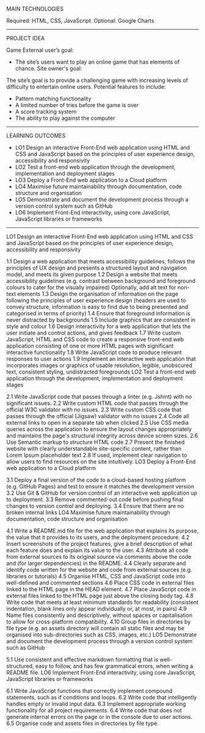 MAIN TECHNOLOGIES

Required: HTML, CSS, JavaScript.
Optional: Google Charts

---

PROJECT IDEA

Game
External user’s goal:

- The site’s users want to play an online game that has elements of chance.
Site owner's goal:

The site’s goal is to provide a challenging game with increasing levels of difficulty to entertain online users.
Potential features to include:

* Pattern matching functionality
* A limited number of tries before the game is over
* A score tracking system
* The ability to play against the computer

---

LEARNING OUTCOMES

* LO1	Design an interactive Front-End web application using HTML and CSS and JavaScript based on the principles of user experience design, accessibility and responsivity
* LO2	Test a front-end web application through the development, implementation and deployment stages
* LO3	Deploy a Front-End web application to a Cloud platform
* LO4	Maximise future maintainability through documentation, code structure and organisation
* LO5	Demonstrate and document the development process through a version control system such as GitHub
* LO6	Implement Front-End interactivity, using core JavaScript, JavaScript libraries or frameworks

--- 

LO1 Design an interactive Front-End web application using HTML and CSS and JavaScript based on the principles of user experience design, accessibility and responsivity

1.1 Design a web application that meets accessibility guidelines, follows the principles of UX design and presents a structured layout and navigation model, and meets its given purpose
1.2	Design a website that meets accessibility guidelines (e.g. contrast between background and foreground colours to cater for the visually impaired) Optionally, add alt text for non-text elements
1.3	Design the organisation of information on the page following the principles of user experience design (headers are used to convey structure, information is easy to find due to being presented and categorised in terms of priority)
1.4	Ensure that foreground information is never distracted by backgrounds
1.5	Include graphics that are consistent in style and colour
1.6	Design interactivity for a web application that lets the user initiate and control actions, and gives feedback
1.7	Write custom JavaScript, HTML and CSS code to create a responsive front-end web application consisting of one or more HTML pages with significant interactive functionality
1.8	Write JavaScript code to produce relevant responses to user actions
1.9	Implement an interactive web application that incorporates images or graphics of usable resolution, legible, unobscured text, consistent styling, undistracted foregrounds
LO2 Test a front-end web application through the development, implementation and deployment stages

2.1	Write JavaScript code that passes through a linter (e.g. Jshint) with no significant issues.
2.2	Write custom HTML code that passes through the official W3C validator with no issues.
2.3	Write custom CSS code that passes through the official (Jigsaw) validator with no issues
2.4	Code all external links to open in a separate tab when clicked
2.5	Use CSS media queries across the application to ensure the layout changes appropriately and maintains the page's structural integrity across device screen sizes.
2.6	Use Semantic markup to structure HTML code
2.7	Present the finished website with clearly understandable site-specific content, rather than Lorem Ipsum placeholder text
2.8	If used, implement clear navigation to allow users to find resources on the site intuitively.
LO3 Deploy a Front-End web application to a Cloud platform

3.1	Deploy a final version of the code to a cloud-based hosting platform (e.g. GitHub Pages) and test to ensure it matches the development version
3.2	Use Git & GitHub for version control of an interactive web application up to deployment.
3.3	Remove commented-out code before pushing final changes to version control and deploying.
3.4	Ensure that there are no broken internal links
LO4 Maximise future maintainability through documentation, code structure and organisation

4.1	Write a README.md file for the web application that explains its purpose, the value that it provides to its users, and the deployment procedure.
4.2	Insert screenshots of the project features, give a brief description of what each feature does and explain its value to the user.
4.3	Attribute all code from external sources to its original source via comments above the code and (for larger dependencies) in the README.
4.4	Clearly separate and identify code written for the website and code from external sources (e.g. libraries or tutorials)
4.5	Organise HTML, CSS and JavaScript code into well-defined and commented sections
4.6	Place CSS code in external files linked to the HTML page in the HEAD element.
4.7	Place JavaScript code in external files linked to the HTML page just above the closing body tag.
4.8	Write code that meets at least minimum standards for readability (consistent indentation, blank lines only appear individually or, at most, in pairs)
4.9	Name files consistently and descriptively, without spaces or capitalisation to allow for cross-platform compatibility.
4.10	Group files in directories by file type (e.g. an assets directory will contain all static files and may be organised into sub-directories such as CSS, images, etc.)
LO5 Demonstrate and document the development process through a version control system such as GitHub

5.1	Use consistent and effective markdown formatting that is well-structured, easy to follow, and has few grammatical errors, when writing a README file.
LO6 Implement Front-End interactivity, using core JavaScript, JavaScript libraries or frameworks

6.1	Write JavaScript functions that correctly implement compound statements, such as if conditions and loops.
6.2	Write code that intelligently handles empty or invalid input data.
6.3	Implement appropriate working functionality for all project requirements.
6.4	Write code that does not generate internal errors on the page or in the console due to user actions.
6.5	Organise code and assets files in directories by file type.